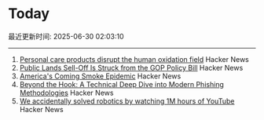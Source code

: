 # Today

最近更新时间: 2025-06-30 02:03:10

--- 
1. [Personal care products disrupt the human oxidation field](https://www.science.org/doi/10.1126/sciadv.ads7908) Hacker News
2. [Public Lands Sell-Off Is Struck from the GOP Policy Bill](https://www.nytimes.com/2025/06/28/climate/public-lands-sell-off-dropped-mike-lee.html) Hacker News
3. [America's Coming Smoke Epidemic](https://www.theatlantic.com/science/archive/2025/06/wildfire-smoke-epidemic/683343/) Hacker News
4. [Beyond the Hook: A Technical Deep Dive into Modern Phishing Methodologies](https://blog.quarkslab.com/./technical-dive-into-modern-phishing.html) Hacker News
5. [We accidentally solved robotics by watching 1M hours of YouTube](https://ksagar.bearblog.dev/vjepa/) Hacker News
